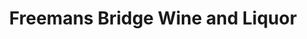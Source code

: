 ---
title: "Freemans Bridge Wine and Liquor"
url: /glenville/freemans-bridge-wine-and-liquor/
shop: Spirituosen
---